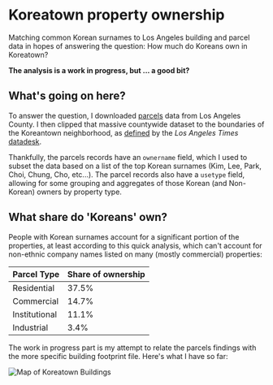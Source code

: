 # Koreatown property ownership
Matching common Korean surnames to Los Angeles building and parcel data in hopes of answering the question: How much do Koreans own in Koreatown? 

**The analysis is a work in progress, but ... a good bit?**

## What's going on here?

To answer the question, I downloaded [parcels](https://permitting.gis.lacounty.gov/permitting/rest/services/energovDev/ViewableDev/MapServer/8) data from Los Angeles County. I then clipped that massive countywide dataset to the boundaries of the Koreantown neighborhood, as [defined](http://s3-us-west-2.amazonaws.com/boundaries.latimes.com/archive/1.0/boundary/koreatown-la-county-neighborhood-current.geojson) by the *Los Angeles Times* [datadesk](https://github.com/datadesk).

Thankfully, the parcels records have an `ownername` field, which I used to subset the data based on a list of the top Korean surnames (Kim, Lee, Park, Choi, Chung, Cho, etc...). The parcel records also have a `usetype` field, allowing for some grouping and aggregates of those Korean (and Non-Korean) owners by property type. 

## What share do 'Koreans' own?

People with Korean surnames account for a significant portion of the properties, at least according to this quick analysis, which can't account for non-ethnic company names listed on many (mostly commercial) properties: 

| Parcel Type | Share of ownership |
| --- | --- |
Residential | 37.5%
Commercial | 14.7%
Institutional | 11.1%
Industrial | 3.4%

The work in progress part is my attempt to relate the parcels findings with the more specific building footprint file. Here's what I have so far:

![Map of Koreatown Buildings](https://raw.githubusercontent.com/stiles/notebooks/master/koreatown/map.png)
